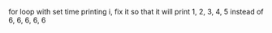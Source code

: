 for loop with set time printing i, fix it so that it will print 1, 2, 3, 4, 5 instead of 6, 6, 6, 6, 6